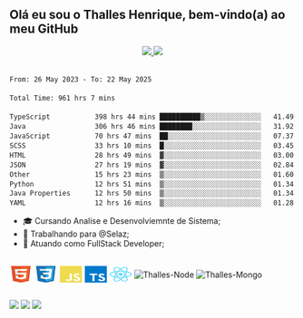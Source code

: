 ## Olá eu sou o Thalles Henrique, bem-vindo(a) ao meu GitHub

<div align="center">
  <a href="https://github.com/Thalles-HsA">
  <img height="180em" src="https://github-readme-stats.vercel.app/api?username=Thalles-HsA&show_icons=true&theme=radical&include_all_commits=true&count_private=true"/>
  <img height="180em" src="https://github-readme-stats.vercel.app/api/top-langs/?username=Thalles-HsA&exclude_repo=github-readme-stats,Pong,Freeway-JS&langs_count=5&theme=radical"/>
</div><br>
  
  <!--START_SECTION:waka-->

```txt
From: 26 May 2023 - To: 22 May 2025

Total Time: 961 hrs 7 mins

TypeScript           398 hrs 44 mins ██████████▒░░░░░░░░░░░░░░   41.49 %
Java                 306 hrs 46 mins ████████░░░░░░░░░░░░░░░░░   31.92 %
JavaScript           70 hrs 47 mins  ██░░░░░░░░░░░░░░░░░░░░░░░   07.37 %
SCSS                 33 hrs 10 mins  █░░░░░░░░░░░░░░░░░░░░░░░░   03.45 %
HTML                 28 hrs 49 mins  ▓░░░░░░░░░░░░░░░░░░░░░░░░   03.00 %
JSON                 27 hrs 19 mins  ▓░░░░░░░░░░░░░░░░░░░░░░░░   02.84 %
Other                15 hrs 23 mins  ▒░░░░░░░░░░░░░░░░░░░░░░░░   01.60 %
Python               12 hrs 51 mins  ▒░░░░░░░░░░░░░░░░░░░░░░░░   01.34 %
Java Properties      12 hrs 50 mins  ▒░░░░░░░░░░░░░░░░░░░░░░░░   01.34 %
YAML                 12 hrs 16 mins  ▒░░░░░░░░░░░░░░░░░░░░░░░░   01.28 %
```

<!--END_SECTION:waka-->

  - 🎓 Cursando Analise e Desenvolviemnte de Sistema;
  - 🌱 Trabalhando para @Selaz;
  - 🎯 Atuando como FullStack Developer;
 
<div style="display: inline_block"><br>
  <img align="center" alt="Thalles-HTML" height="30" width="40" src="https://raw.githubusercontent.com/devicons/devicon/master/icons/html5/html5-original.svg">
  <img align="center" alt="Thalles-CSS" height="30" width="40" src="https://raw.githubusercontent.com/devicons/devicon/master/icons/css3/css3-original.svg">
  <img align="center" alt="Thalles-Js" height="30" width="40" src="https://raw.githubusercontent.com/devicons/devicon/master/icons/javascript/javascript-plain.svg">
  <img align="center" alt="Thalles-Ts" height="30" width="40" src="https://raw.githubusercontent.com/devicons/devicon/master/icons/typescript/typescript-plain.svg">
  <img align="center" alt="Thalles-React" height="30" width="40" src="https://raw.githubusercontent.com/devicons/devicon/master/icons/react/react-original.svg">
  <img align="center" alt="Thalles-Node" height="30" width="40" src="https://cdn.jsdelivr.net/gh/devicons/devicon/icons/nodejs/nodejs-original.svg" />
  <img align="center" alt="Thalles-Mongo" height="30" width="40" src="https://cdn.jsdelivr.net/gh/devicons/devicon/icons/mongodb/mongodb-original.svg" />
  
</div>

 ##
  
<div>
  <a href="https://www.linkedin.com/in/thalles-hsa" target="_blank"><img src="https://img.shields.io/badge/-LinkedIn-%230077B5?style=for-the-badge&logo=linkedin&logoColor=white" target="_blank"></a> 
  <a href="https://instagram.com/thalleshsa" target="_blank"><img src="https://img.shields.io/badge/-Instagram-%23E4405F?style=for-the-badge&logo=instagram&logoColor=white" target="_blank"></a>
  <a href = "mailto:thsa.henrique@gmail.com"><img src="https://img.shields.io/badge/-Gmail-%23333?style=for-the-badge&logo=gmail&logoColor=white" target="_blank"></a>
   
</div>
